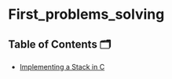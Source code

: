 # First_problems_solving
## Table of Contents 🗂️

 - [Implementing a Stack in C](https://github.com/MOUAYEDSB/First_problems_solving/tree/main/Implementing_a_Stack_in_C)
